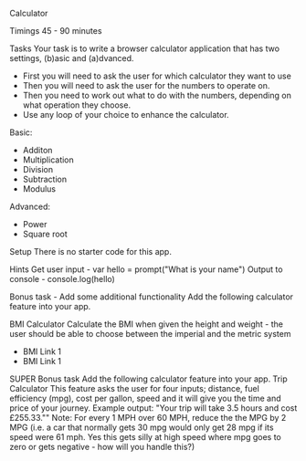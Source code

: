 Calculator

Timings
45 - 90 minutes

Tasks
Your task is to write a browser calculator application that has two settings, (b)asic and (a)dvanced.
- First you will need to ask the user for which calculator they want to use
- Then you will need to ask the user for the numbers to operate on.
- Then you need to work out what to do with the numbers, depending on what operation they choose.
- Use any loop of your choice to enhance the calculator.

Basic:
- Additon
- Multiplication
- Division
- Subtraction
- Modulus

Advanced:
- Power
- Square root

Setup
There is no starter code for this app.

Hints
Get user input - var hello = prompt("What is your name")
Output to console - console.log(hello)

Bonus task - Add some additional functionality
Add the following calculator feature into your app.

BMI Calculator
Calculate the BMI when given the height and weight - the user should be able to choose between the imperial and the metric system
- BMI Link 1
- BMI Link 1

SUPER Bonus task
Add the following calculator feature into your app.
Trip Calculator
This feature asks the user for four inputs; distance, fuel efficiency (mpg), cost per gallon, speed and it will give you the time and price of your journey.
Example output: "Your trip will take 3.5 hours and cost £255.33.""
Note: For every 1 MPH over 60 MPH, reduce the the MPG by 2 MPG (i.e. a car that normally gets 30 mpg would only get 28 mpg if its speed were 61 mph. Yes this gets silly at high speed where mpg goes to zero or gets negative - how will you handle this?)
<br>
